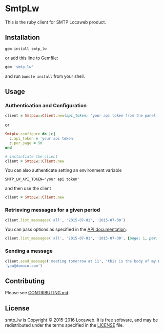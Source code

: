 # SmtpLw

This is the ruby client for SMTP Locaweb product.

## Installation

```shell
gem install smtp_lw
```
or add this line to Gemfile:

```ruby
gem 'smtp_lw'
```
and run `bundle install` from your shell.

## Usage

### Authentication and Configuration
```ruby
client = SmtpLw::Client.new(api_token: 'your api token from the panel')
```
or

```ruby
SmtpLw.configure do |c|
  c.api_token = 'your api token'
  c.per_page = 50
end

# instantiate the client
client = SmtpLw::Client.new
```

You can also authenticate setting an environment variable

```shell
SMTP_LW_API_TOKEN='your api token'
```
and then use the client
```ruby
client = SmtpLw::Client.new
```

### Retrieving messages for a given period

```ruby
client.list_messages('all', '2015-07-01', '2015-07-30')
```

You can pass options as specified in the [API documentation](http://developer.locaweb.com.br/documentacoes/smtp/):
```ruby
client.list_messages('all', '2015-07-01', '2015-07-30', {page: 1, per: 50})
```

### Sending a message

```ruby
client.send_message('meeting tomorrow at 11', 'this is the body of my msg', 'me@domain.com',
'you@domain.com')
```

## Contributing

Please see [CONTRIBUTING.md](https://github.com/locaweb/smtp_lw/blob/master/CONTRIBUTING.md).

## License 

smtp_lw is Copyright © 2015-2016 Locaweb. It is free
software, and may be redistributed under the terms specified in the
[LICENSE](/LICENSE) file.
